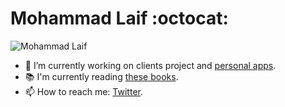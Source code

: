 # Mohammad Laif :octocat:

<!--
**mzdhr/mzdhr** is a ✨ _special_ ✨ repository because its `README.md` (this file) appears on your GitHub profile.

Here are some ideas to get you started:

- 🔭 I’m currently working on ...
- 🌱 I’m currently learning ...
- 👯 I’m looking to collaborate on ...
- 🤔 I’m looking for help with ...
- 💬 Ask me about ...
- 📫 How to reach me: ...
- 😄 Pronouns: ...
- ⚡ Fun fact: ...
-->

![Mohammad Laif](../master/githumme.png "MohammadLaif")

- :hammer: I’m currently working on clients project and [personal apps](https://play.google.com/store/apps/dev?id=8760777731622774452&hl=en).
- :books: I'm currently reading [these books](https://www.goodreads.com/review/list/44087185-mohammad-laif?shelf=currently-reading).
- :mailbox: How to reach me: [Twitter](https://twitter.com/mohammadlaif).
